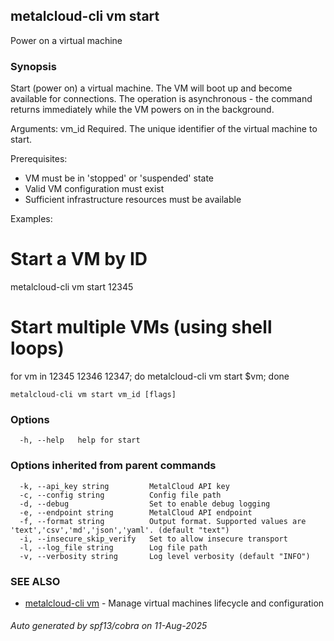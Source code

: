 ## metalcloud-cli vm start

Power on a virtual machine

### Synopsis

Start (power on) a virtual machine. The VM will boot up and become available
for connections. The operation is asynchronous - the command returns immediately
while the VM powers on in the background.

Arguments:
  vm_id          Required. The unique identifier of the virtual machine to start.

Prerequisites:
  - VM must be in 'stopped' or 'suspended' state
  - Valid VM configuration must exist
  - Sufficient infrastructure resources must be available

Examples:
  # Start a VM by ID
  metalcloud-cli vm start 12345
  
  # Start multiple VMs (using shell loops)
  for vm in 12345 12346 12347; do metalcloud-cli vm start $vm; done

```
metalcloud-cli vm start vm_id [flags]
```

### Options

```
  -h, --help   help for start
```

### Options inherited from parent commands

```
  -k, --api_key string         MetalCloud API key
  -c, --config string          Config file path
  -d, --debug                  Set to enable debug logging
  -e, --endpoint string        MetalCloud API endpoint
  -f, --format string          Output format. Supported values are 'text','csv','md','json','yaml'. (default "text")
  -i, --insecure_skip_verify   Set to allow insecure transport
  -l, --log_file string        Log file path
  -v, --verbosity string       Log level verbosity (default "INFO")
```

### SEE ALSO

* [metalcloud-cli vm](metalcloud-cli_vm.md)	 - Manage virtual machines lifecycle and configuration

###### Auto generated by spf13/cobra on 11-Aug-2025
